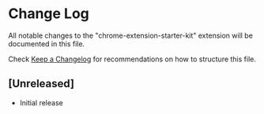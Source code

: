 # Change Log

All notable changes to the "chrome-extension-starter-kit" extension will be documented in this file.

Check [Keep a Changelog](http://keepachangelog.com/) for recommendations on how to structure this file.

## [Unreleased]

- Initial release